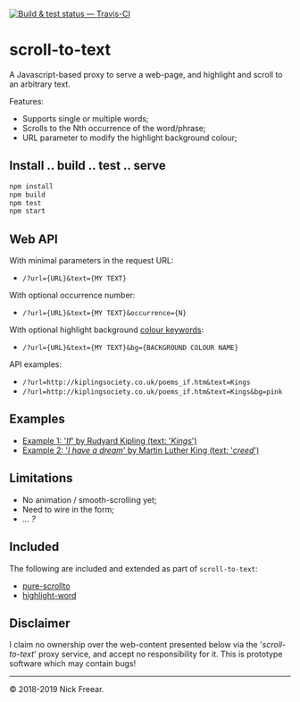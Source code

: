 
[![Build & test status — Travis-CI][travis-icon]][travis]

# scroll-to-text #

A Javascript-based proxy to serve a web-page, and highlight and scroll to an arbitrary text.

Features:

 * Supports single or multiple words;
 * Scrolls to the Nth occurrence of the word/phrase;
 * URL parameter to modify the highlight background colour;

## Install .. build .. test .. serve

```sh
npm install
npm build
npm test
npm start
```

## Web API

With minimal parameters in the request URL:

 * `/?url={URL}&text={MY TEXT}`

With optional occurrence number:

 * `/?url={URL}&text={MY TEXT}&occurrence={N}`

With optional highlight background [colour keywords][col]:

 * `/?url={URL}&text={MY TEXT}&bg={BACKGROUND COLOUR NAME}`

API examples:

 * `/?url=http://kiplingsociety.co.uk/poems_if.htm&text=Kings`
 * `/?url=http://kiplingsociety.co.uk/poems_if.htm&text=Kings&bg=pink`

## Examples

 * [Example 1: '_If_' by Rudyard Kipling (text: '_Kings_')][ex1-d]
 * [Example 2: '_I have a dream_' by Martin Luther King (text: '_creed_')][ex2-d]

## Limitations

<!-- * Scrolls to the first occurrence of the `text`; -->
 * No animation / smooth-scrolling yet;
 * Need to wire in the form;
 * _... ?_

## Included

The following are included and extended as part of `scroll-to-text`:

 * [pure-scrollto][]
 * [highlight-word][]

## Disclaimer

I claim no ownership over the web-content presented below via the '_scroll-to-text_' proxy service,
and accept no responsibility for it.
This is prototype software which may contain bugs!

---
© 2018-2019 Nick Freear.

[ex1-d]: http://127.0.0.1:9001/?url=http://kiplingsociety.co.uk/poems_if.htm&text=Kings&bg=pink
  "Dev/ Localhost"
[ex1-r]: https://nfreear.github.io/scroll-to-text/?url=http://kiplingsociety.co.uk/poems_if.htm&text=Kings&bg=pink
  "Github.io"
[ex1b]: https://nfreear.github.io/scroll-to-text/?url=https://poetryfoundation.org/poems/46473/if---&text=Kings
[ex2-d]: http://127.0.0.1:9001/?url=https://americanrhetoric.com/speeches/mlkihaveadream.htm&text=its%20creed
  "Dev/ Localhost"
[ex2-r]: https://nfreear.github.io/scroll-to-text/?url=https://americanrhetoric.com/speeches/mlkihaveadream.htm&text=its%20creed
  "GitHub.io"
[ex3]: https://nfreear.github.io/scroll-to-text/?url=https://example.org&text=More
[col]: https://developer.mozilla.org/en-US/docs/Web/CSS/color_value#Color_keywords
[travis]: https://travis-ci.org/nfreear/scroll-to-text
[travis-icon]: https://travis-ci.org/nfreear/scroll-to-text.svg?branch=master
[pure-scrollto]: https://npmjs.com/package/pure-scrollto/v/1.0.4
  "Author: diqye <262666212@qq.com> | MIT License"
[highlight-word]: https://github.com/DaveBitter/highlight_word/tree/1.0.0
  "Copyright (c) 2018 Dave Bitter | MIT License"

[End]: //
